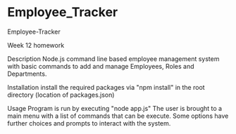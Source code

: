 # Employee_Tracker



Employee-Tracker

Week 12 homework



Description
Node.js command line based employee management system with basic commands to add and manage Employees, Roles and Departments.


Installation
install the required packages via "npm install" in the root directory (location of packages.json)


Usage
Program is run by executing "node app.js" The user is brought to a main menu with a list of commands that can be execute. Some options have further choices and prompts to interact with the system.
